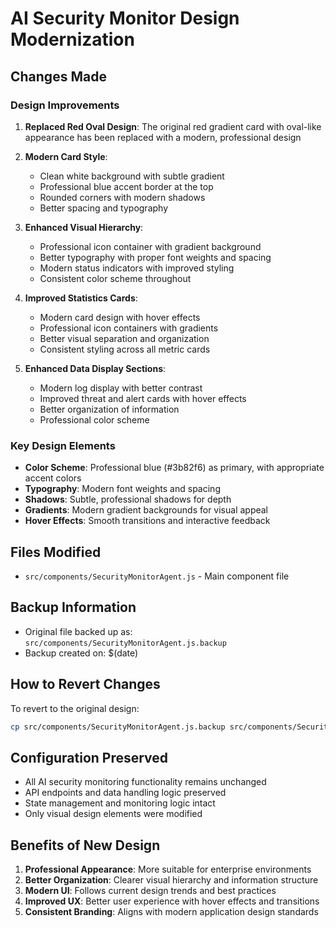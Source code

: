 # AI Security Monitor Design Modernization

## Changes Made

### Design Improvements
1. **Replaced Red Oval Design**: The original red gradient card with oval-like appearance has been replaced with a modern, professional design
2. **Modern Card Style**: 
   - Clean white background with subtle gradient
   - Professional blue accent border at the top
   - Rounded corners with modern shadows
   - Better spacing and typography

3. **Enhanced Visual Hierarchy**:
   - Professional icon container with gradient background
   - Better typography with proper font weights and spacing
   - Modern status indicators with improved styling
   - Consistent color scheme throughout

4. **Improved Statistics Cards**:
   - Modern card design with hover effects
   - Professional icon containers with gradients
   - Better visual separation and organization
   - Consistent styling across all metric cards

5. **Enhanced Data Display Sections**:
   - Modern log display with better contrast
   - Improved threat and alert cards with hover effects
   - Better organization of information
   - Professional color scheme

### Key Design Elements
- **Color Scheme**: Professional blue (#3b82f6) as primary, with appropriate accent colors
- **Typography**: Modern font weights and spacing
- **Shadows**: Subtle, professional shadows for depth
- **Gradients**: Modern gradient backgrounds for visual appeal
- **Hover Effects**: Smooth transitions and interactive feedback

## Files Modified
- `src/components/SecurityMonitorAgent.js` - Main component file

## Backup Information
- Original file backed up as: `src/components/SecurityMonitorAgent.js.backup`
- Backup created on: $(date)

## How to Revert Changes
To revert to the original design:
```bash
cp src/components/SecurityMonitorAgent.js.backup src/components/SecurityMonitorAgent.js
```

## Configuration Preserved
- All AI security monitoring functionality remains unchanged
- API endpoints and data handling logic preserved
- State management and monitoring logic intact
- Only visual design elements were modified

## Benefits of New Design
1. **Professional Appearance**: More suitable for enterprise environments
2. **Better Organization**: Clearer visual hierarchy and information structure
3. **Modern UI**: Follows current design trends and best practices
4. **Improved UX**: Better user experience with hover effects and transitions
5. **Consistent Branding**: Aligns with modern application design standards
